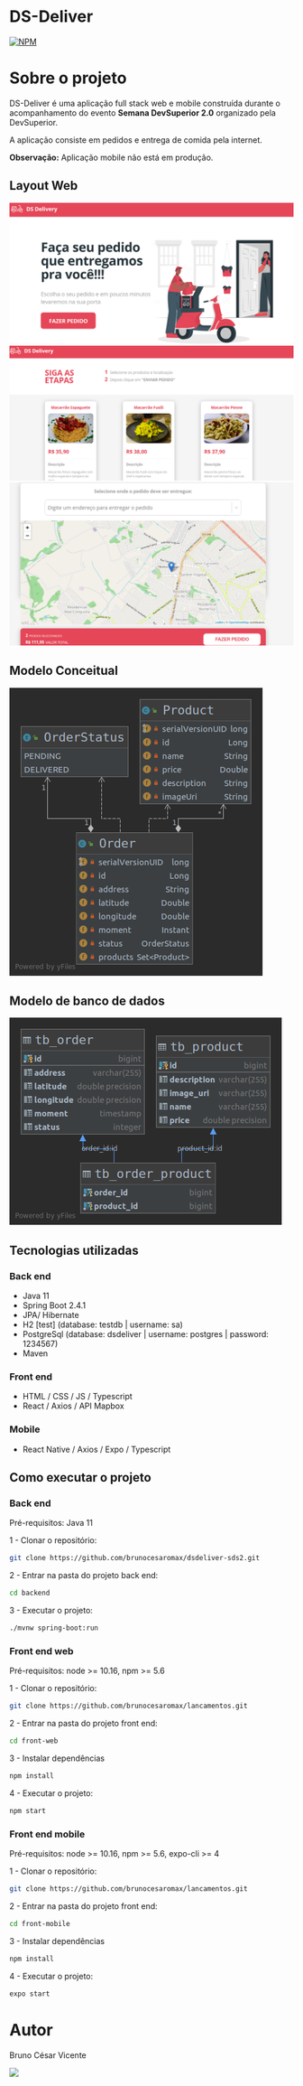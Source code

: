 # DS-Deliver
[![NPM](https://img.shields.io/npm/l/express)](https://github.com/brunocesaromax/dsdeliver-sds2/blob/main/LICENSE)

# Sobre o projeto

DS-Deliver é uma aplicação full stack web e mobile construída durante o acompanhamento do evento __Semana DevSuperior 2.0__ organizado pela DevSuperior.

A aplicação consiste em pedidos e entrega de comida pela internet.

__Observação:__ Aplicação mobile não está em produção.

## Layout Web

![Img 1](https://github.com/brunocesaromax/dsdeliver-sds2/blob/main/backend/src/main/resources/static/images/ds-img1.png)
![Img 2](https://github.com/brunocesaromax/dsdeliver-sds2/blob/main/backend/src/main/resources/static/images/ds-img2.png)
![Img 3](https://github.com/brunocesaromax/dsdeliver-sds2/blob/main/backend/src/main/resources/static/images/ds-img3.png)

## Modelo Conceitual

![Modelo Conceitual](https://github.com/brunocesaromax/dsdeliver-sds2/blob/main/backend/src/main/resources/static/images/class-diagram.png)

## Modelo de banco de dados

![Modelo bd](https://github.com/brunocesaromax/dsdeliver-sds2/blob/main/backend/src/main/resources/static/images/entity-diagram.png)

## Tecnologias utilizadas

### Back end
- Java 11
- Spring Boot 2.4.1
- JPA/ Hibernate
- H2 [test] (database: testdb | username: sa)
- PostgreSql (database: dsdeliver | username: postgres  | password: 1234567)
- Maven 

### Front end
- HTML / CSS / JS / Typescript
- React / Axios / API Mapbox

### Mobile
- React Native / Axios / Expo / Typescript

## Como executar o projeto

### Back end

Pré-requisitos: Java 11

  1 - Clonar o repositório: 
  
  ```bash 
  git clone https://github.com/brunocesaromax/dsdeliver-sds2.git
  ```
  
  
  2 - Entrar na pasta do projeto back end: 
  
  ```bash 
  cd backend
  ```
  
  3 - Executar o projeto:
  
  
  ```bash 
  ./mvnw spring-boot:run
  ```

### Front end web

Pré-requisitos: node >= 10.16, npm >= 5.6 

  1 - Clonar o repositório: 
  
  ```bash 
  git clone https://github.com/brunocesaromax/lancamentos.git
  ```
  
  
  2 - Entrar na pasta do projeto front end: 
  
  ```bash 
  cd front-web
  ```
  
  3 - Instalar dependências
  
  ```bash 
  npm install
  ```
  
  4 - Executar o projeto:
  
  
  ```bash
  npm start
  ```
  
### Front end mobile

Pré-requisitos: node >= 10.16, npm >= 5.6, expo-cli >= 4

  1 - Clonar o repositório: 
  
  ```bash 
  git clone https://github.com/brunocesaromax/lancamentos.git
  ```
  
  
  2 - Entrar na pasta do projeto front end: 
  
  ```bash 
  cd front-mobile
  ```
  
  3 - Instalar dependências
  
  ```bash 
  npm install
  ```
  
  4 - Executar o projeto:
  
  
  ```bash
  expo start
  ```
  
# Autor

Bruno César Vicente

 <a href="https://www.linkedin.com/in/bruno-cesar-vicente" target="_blank"><img src="https://img.shields.io/badge/-LinkedIn-%230077B5?style=for-the-badge&logo=linkedin&logoColor=white" target="_blank"></a> 
